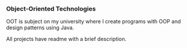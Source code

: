 ### Object-Oriented Technologies

OOT is subject on my university where I create programs with OOP and design patterns using Java.

All projects have readme with a brief description.
